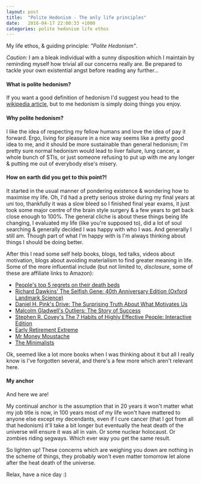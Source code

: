 ```yaml
---
layout: post
title:  "Polite Hedonism - The only life principles"
date:   2016-04-17 22:00:33 +1000
categories: polite hedonism life ethos
---
```

My life ethos, & guiding principle: _"Polite Hedonism"_.

_Caution:_ I am a bleak individual with a sunny disposition which I maintain by reminding myself how trivial all our concerns really are. Be prepared to tackle your own existential angst before reading any further...

#### What is polite hedonism?
If you want a good definition of hedonism I'd suggest you head to the [wikipedia article](https://en.wikipedia.org/wiki/Hedonism), but to me hedonism is simply doing things you enjoy.

#### Why polite hedonism?
I like the idea of respecting my fellow humans and love the idea of pay it forward. Ergo, living for pleasure in a nice way seems like a pretty good idea to me, and it should be more sustainable than general hedonism; I'm pretty sure normal hedonism would lead to liver failure, lung cancer, a whole bunch of STIs, or just someone refusing to put up with me any longer & putting me out of everybody else's misery.

#### How on earth did you get to this point?!
It started in the usual manner of pondering existence & wondering how to maximise my life.  Oh, I'd had a pretty serious stroke during my final years at uni too, thankfully it was a slow bleed so I finished final year exams, it just took some major centre of the brain style surgery & a few years to get back close enough to 100%.  The general cliche is about these things being life changing, I evaluated my life (like you're supposed to), did a lot of soul searching & generally decided I was happy with who I was.  And generally I still am. Though part of what I'm happy with is I'm always thinking about things I should be doing better.

After this I read some self help books, blogs, ted talks, videos about motivation, blogs about avoiding materialism to find greater meaning in life. Some of the more influential include (but not limited to, *disclosure*, some of these are affiliate links to Amazon):

* [People's top 5 regrets on their death beds](https://www.youtube.com/watch?v=RZXTMmYfOsc)
* [Richard Dawkins' The Selfish Gene: 40th Anniversary Edition (Oxford Landmark Science)][selfish-gene]
* [Daniel H. Pink's Drive: The Surprising Truth About What Motivates Us][drive]
* [Malcolm Gladwell's Outliers: The Story of Success][outliers]
* [Stephen R. Covey's The 7 Habits of Highly Effective People: Interactive Edition][7-habits]
* [Early Retirement Extreme](http://earlyretirementextreme.com/)
* [Mr Money Moustache](http://www.mrmoneymustache.com/)
* [The Minimalists](http://www.theminimalists.com/)

Ok, seemed like a lot more books when I was thinking about it but all I really know is I've forgotten several, and there's a few more which aren't relevant here.

#### My anchor
And here we are!

My continual anchor is the assumption that in 20 years it won't matter what my job title is now, in 100 years most of my life won't have mattered to anyone else except my decendants, even if I cure cancer (that I got from all that hedonism) it'll take a bit longer but eventually the heat death of the universe will ensure it was all in vain. Or some nuclear holocaust. Or zombies riding segways.  Which ever way you get the same result.

So lighten up!  These concerns which are weighing you down are nothing in the scheme of things, they probably won't even matter tomorrow let alone after the heat death of the universe.

Relax, have a nice day :)

[selfish-gene]: http://www.amazon.com/gp/product/0198788606/ref=as_li_tl?ie=UTF8&camp=1789&creative=9325&creativeASIN=0198788606&linkCode=as2&tag=krutisfood-20&linkId=6MYWWACCYWQBC2Q4
[drive]: http://www.amazon.com/gp/product/B004P1JDJO/ref=as_li_tl?ie=UTF8&camp=1789&creative=9325&creativeASIN=B004P1JDJO&linkCode=as2&tag=krutisfood-20&linkId=RKV6NYUMANKGB3SL
[outliers]: http://www.amazon.com/gp/product/B001ANYDAO/ref=as_li_tl?ie=UTF8&camp=1789&creative=9325&creativeASIN=B001ANYDAO&linkCode=as2&tag=krutisfood-20&linkId=JDTUPNHJQR5352TY
[7-habits]: http://www.amazon.com/gp/product/B01069X4H0/ref=as_li_tl?ie=UTF8&camp=1789&creative=9325&creativeASIN=B01069X4H0&linkCode=as2&tag=krutisfood-20&linkId=XBDQT7VBIOQ7JH2T


